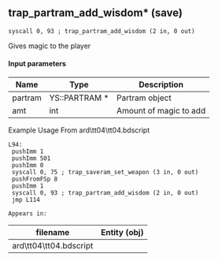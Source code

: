 ## trap_partram_add_wisdom* (save)

`syscall 0, 93 ; trap_partram_add_wisdom (2 in, 0 out)`

Gives magic to the player

#### Input parameters
| Name | Type | Description
|------|------|------------
| partram   | YS::PARTRAM *   | Partram object
| amt   | int   | Amount of magic to add


Example Usage From ard\tt04\tt04.bdscript
```plaintext
L94:
 pushImm 1
 pushImm 501
 pushImm 0
 syscall 0, 75 ; trap_saveram_set_weapon (3 in, 0 out)
 pushFromFSp 8
 pushImm 1
 syscall 0, 93 ; trap_partram_add_wisdom (2 in, 0 out)
 jmp L114
```





	Appears in:
| filename | Entity (obj)
|----------|-------------
| ard\tt04\tt04.bdscript       |           



